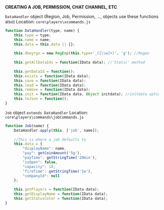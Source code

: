 **CREATING A JOB, PERMISSION, CHAT CHANNEL, ETC**

`DataHandler` object (Region, Job, Permission, ..., objects use these functions also)
Location: `core\players\xcommands.js`
```js
function DataHandler(type, name) {
	this.type = type;
	this.name = name;
	this.data = this.data || {};
	
	this.dkeyrgx = new RegExp(this.type+'_([\\w]+)', 'g'); //Regex
	
	this.getAllDataIds = function(IData data); //'Static' method
	
	this.getDataId = function();
	this.exists = function(IData data);
	this.save = function(IData data);
	this.load = function(IData data);
	this.remove = function(IData data);
	this.init = function(IData data, Object initdata); //initdata optional and not used mostly
	this.toJson = function();
}
```

`Job` object `extends DataHandler`
Location: `core\players\commands\jobCommands.js`
```js
function Job(name) {
	DataHandler.apply(this, ['job', name]);
	
	//This is where a job defaults to
	this.data = {
		"displayName": name,
		"pay": getCoinAmount('5g'),
		"payTime": getStringTime('20min'),
		"isOpen": false,
		"capacity": 10,
		"fireTime": getStringTime('1w'),
		"companyId": null
	};
	
	this.getPlayers = function(IData data);
	this.getDisplayName = function(IData data);
	this.getStatusColor = function(IData data);
}
```
